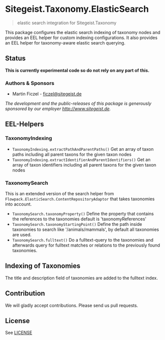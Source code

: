 # Sitegeist.Taxonomy.ElasticSearch

> elastic search integration for Sitegeist.Taxonomy

This package configures the elastic search indexing of taxonomy nodes and provides an EEL helper for custom indexing
configurations. It also provides an EEL helper for taxonomy-aware elastic search querying.

## Status

**This is currently experimental code so do not rely on any part of this.**

### Authors & Sponsors

* Martin Ficzel - ficzel@sitegeist.de

*The development and the public-releases of this package is generously sponsored by our employer http://www.sitegeist.de.*

## EEL-Helpers

### TaxonomyIndexing

- `TaxonomyIndexing.extractPathAndParentPaths()` Get an array of taxon paths including all parent taxons for the given
  taxon nodes
- `TaxonomyIndexing.extractIdentifierAndParentIdentifiers()` Get an array of taxon identifiers including all parent
  taxons for the given taxon nodes

### TaxonomySearch

This is an extended version of the search helper from `Flowpack.ElasticSearch.ContentRepositoryAdaptor` that takes
taxonomies into account.

- `TaxonomySearch.taxonomyProperty()` Define the property that contains the references to the taxonomies default
  is 'taxonomyReferences'
- `TaxonomySearch.taxonomyStartingPoint()` Define the path inside taxonomies to search like '/animals/mammals',
  by default all taxonomies are used.
- `TaxonomySearch.fulltext()` Do a fulltext-query to the taxonomies and afterwards query for fulltext matches or
  relations to the previously found taxonomies.

## Indexing of Taxonomies

The title and description field of taxonomies are added to the fulltext index.

## Contribution

We will gladly accept contributions. Please send us pull requests.

## License

See [LICENSE](./LICENSE)
